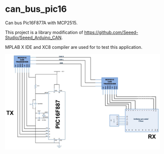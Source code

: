 # can_bus_pic16
 Can bus Pic16F877A with MCP2515.

 This project is a library modification of https://github.com/Seeed-Studio/Seeed_Arduino_CAN. 

 MPLAB X IDE and XC8 compiler are used for to test this application.

![Circuit Diagram](media/Circuit-Diagram0.jpg)

